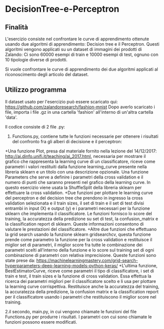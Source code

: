 # DecisionTree-e-Perceptron

## Finalità
L'esercizio consiste nel confrontare le curve di apprendimento ottenute usando due algoritmi di apprendimento: Decision tree e il Perceptron.
Questi algoritmi vengono applicati su un dataset di immagini dei prodotti di Zalando: Ci sono 60000 esempi di train e 10000 esempi di test, ognuno con 10 tipologie diverse di prodotti.

Si vuole confrontare le curve di apprendimento dei due algoritmi applicati al riconoscimento degli articolo del dataset.


## Utilizzo programma
Il dataset usato per l'esercizio può essere scaricato qui: https://github.com/zalandoresearch/fashion-mnist
Dopo averlo scaricato i file, importa i file .gz in una cartella 'fashion' all'interno di un'altra cartella 'data'.

Il codice consiste di 2 file .py:

1. Functions.py, contiene tutte le funzioni necessarie per ottenere i risultati del confronto fra gli alberi di decisione 
e il perceptron:

+Una funzione Plot, presa dal materiale fornito nella lezione del 14/12/2017: http://ai.dinfo.unifi.it/teaching/ai_2017.html, 
necessaria per mostrare il grafico che rappresenta la learning curve di un classificatore, riceve come parametri i valori 
restituiti dalla funzione learning_curve presente nella libreria sklearn e un titolo con una descrizione opzionale.
Una funzione Parameters che serve a definire i parametri della cross validation e il numero di punti che saranno presenti 
nel grafico della learning curve. In questo esercizio viene usata la ShuffleSplit della libreria sklearn per effettuare 
la cross validation.
+Due funzioni per plottare le learning curve del perceptron e del decision tree che prendono in ingresso la cross validation 
selezionata e il train sizes, il set di train e il set di test divisi entrambi in input (X) e output (y) e i parametri necessari 
per la funzione sklearn che implementa il classificatore. Le funzioni fornisco lo score del training, la accuratezza 
della predizione su set di test, la confusion_matrix e la classification report di sklearn. Queste informazioni consentono 
di valutare le prestazioni del classificatore.
+Altre due funzioni che effettuano la grid search usando la funzione sklearn gridsearchcv, questa funzione prende come 
parametro la funzione per la cross validation e restituisce il miglior set di parametri, il miglior score fra tutte le 
combinazione dei parametri scelti all'interno della funzione e lo score sul training set di ogni combinazione di parametri 
con relativa imprecisione. 
Queste funzioni sono state prese da: 
https://machinelearningmastery.com/grid-search-hyperparameters-deep-learning-models-python-keras/
+L'ultima funzione, BestEstimatorCurve, riceve come parametri il tipo di classificatore, i set di train e test,
il train sizes e la funzione di cross validation. Essa effettua la ricerca dei parametri migliori per il classificatore 
scelto e li usa per plottare la learning curve corrispettiva. Restituisce anche la accuratezza del training, la accuratezza
della predizione, la confusion matrix e la classification report per il classificatore usando i parametri che restituiscono 
il miglior score nel training.

2.il secondo, main.py, in cui vengono chiamate le funzioni del file Functions.py per produrre i risultati.
I parametri con cui sono chiamate le funzioni possono essere modificati.
